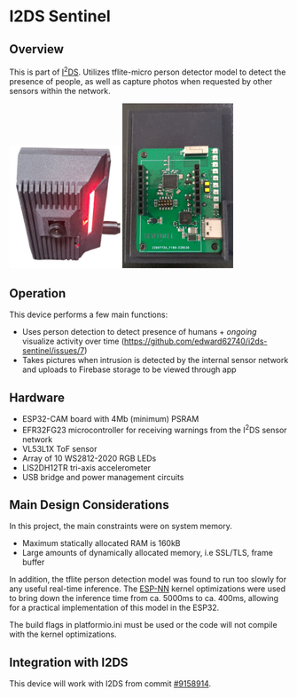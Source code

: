 # I2DS Sentinel

## Overview
This is part of [I<sup>2</sup>DS](https://github.com/edward62740/i2ds). Utilizes tflite-micro person detector model to detect the presence of people, as well as capture photos when requested by other sensors within the network.

<img src="https://github.com/edward62740/i2ds-sentinel/blob/master/Documentation/i2ds-sentinel.jpg" alt="sentinel" width="200"/> <img src="https://github.com/edward62740/i2ds-sentinel/blob/master/Documentation/pcb.jpg" alt="sentinel" width="200"/>

## Operation
This device performs a few main functions:
* Uses person detection to detect presence of humans + _ongoing_ visualize activity over time (https://github.com/edward62740/i2ds-sentinel/issues/7)
* Takes pictures when intrusion is detected by the internal sensor network and uploads to Firebase storage to be viewed through app

## Hardware
* ESP32-CAM board with 4Mb (minimum) PSRAM
* EFR32FG23 microcontroller for receiving warnings from the I<sup>2</sup>DS sensor network
* VL53L1X ToF sensor
* Array of 10 WS2812-2020 RGB LEDs
* LIS2DH12TR tri-axis accelerometer
* USB bridge and power management circuits

## Main Design Considerations
In this project, the main constraints were on system memory.
* Maximum statically allocated RAM is 160kB
* Large amounts of dynamically allocated memory, i.e SSL/TLS, frame buffer

In addition, the tflite person detection model was found to run too slowly for any useful real-time inference. The [ESP-NN](https://github.com/espressif/esp-nn) kernel optimizations were used to bring down the inference time from ca. 5000ms to ca. 400ms, allowing for a practical implementation of this model in the ESP32.

The build flags in platformio.ini must be used or the code will not compile with the kernel optimizations.

## Integration with I2DS
This device will work with I2DS from commit [#9158914](https://github.com/edward62740/I2DS/commit/91589148e6d0b51ad65f4bae4d2b9b4c82a5fe6a).







